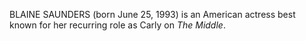 BLAINE SAUNDERS (born June 25, 1993) is an American actress best known for her recurring role as Carly on _The Middle_.
